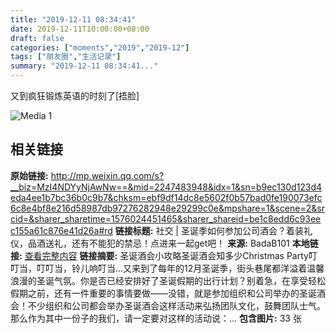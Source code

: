 ```yaml
---
title: "2019-12-11 08:34:41"
date: 2019-12-11T10:00:00+08:00
draft: false
categories: ["moments","2019","2019-12"]
tags: ["朋友圈","生活记录"]
summary: "2019-12-11 08:34:41..."
---
```


又到疯狂锻炼英语的时刻了[捂脸]

![Media 1](/Moments/photos/2019-12-11/201912110834410.jpg)

## 相关链接

**原始链接:** http://mp.weixin.qq.com/s?__biz=MzI4NDYyNjAwNw==&mid=2247483948&idx=1&sn=b9ec130d123d4eda4ee1b7bc36b0c9b7&chksm=ebf9df14dc8e5602f0b57bad0fe190073efc6c8e4bf8e216d58987db97276282948e29299c0e&mpshare=1&scene=2&srcid=&sharer_sharetime=1576024451465&sharer_shareid=be1c8edd6c93eec155a61c876e41d26a#rd
**链接标题:** 社交 | 圣诞季如何参加公司酒会？着装礼仪，品酒送礼，还有不能犯的禁忌！点进来一起get吧！
**来源:** BadaB101
**本地链接:** [查看完整内容](/link_content/2019/12/2019-12-11/link_content/)
**链接摘要:** 圣诞酒会小攻略圣诞酒会知多少Christmas Party叮叮当，叮叮当，铃儿响叮当…又来到了每年的12月圣诞季，街头巷尾都洋溢着温馨浪漫的圣诞气氛。你是否已经安排好了圣诞假期的出行计划？别着急，在享受轻松假期之前，还有一件重要的事情要做——没错，就是参加组织和公司举办的圣诞酒会！不少组织和公司都会举办圣诞酒会这样活动来弘扬团队文化，鼓舞团队士气。那么作为其中一份子的我们，请一定要对这样的活动说：...
**包含图片:** 33 张

